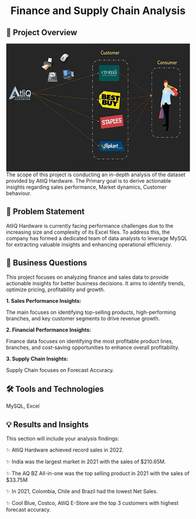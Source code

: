  
<h1 align = "center">Finance and Supply Chain Analysis </h1>

## 🚀 Project Overview
<div style="margin-bottom: 20px;">
  <img align="left" alt="Coding" width="750" height="350" src="https://github.com/Mahalak4401/SQL_Portfolio_projects/blob/main/AtliQ%20Harware%20Sales/Image%20of%20AtliQ.png?raw=true">
</div>

<p>The scope of this project is conducting an in-depth analysis of the dataset provided by AtliQ Hardware. The Primary goal is to derive actionable insights regarding sales performance, Market dynamics, Customer behaviour.</p>

## 🔎 Problem Statement 
<p>AtliQ Hardware is currently facing performance challenges due to the increasing size and complexity of its Excel files. To address this, the company has formed a dedicated team of data analysts to leverage MySQL for extracting valuable insights and enhancing operational efficiency.</p>


## 📝 Business Questions 
This project focuses on analyzing finance and sales data to provide actionable insights for better business decisions. It aims to identify trends, optimize pricing, profitability and growth.

<b>1. Sales Performance Insights:</b>

The main focuses on identifying top-selling products, high-performing branches, and key customer segments to drive revenue growth.

<b>2. Financial Performance Insights:</b>

Finance data focuses on identifying the most profitable product lines, branches, and cost-saving opportunities to enhance overall profitability. 

<b>3. Supply Chain Insights:</b>

Supply Chain focuses on Forecast Accuracy.

## 🛠️ Tools and Technologies

MySQL, Excel

## 💡 Results and Insights 

This section will include your analysis findings:

✨ AtliQ Hardware achieved record sales in 2022.

✨ India was the largest market in 2021 with the sales of $210.65M.

✨ The AQ BZ All-in-one was the top selling product in 2021 with the sales of $33.75M

✨ In 2021, Colombia, Chile and Brazil had the lowest Net Sales.

✨ Cool Blue, Costco, AtliQ E-Store are the top 3 customers with highest forecast accuracy.

